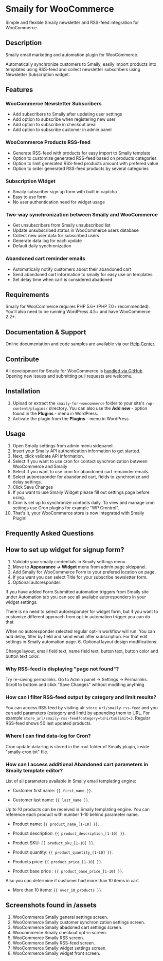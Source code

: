 # Smaily for WooCommerce

Simple and flexible Smaily newsletter and RSS-feed integration for WooCommerce.

## Description

Smaily email marketing and automation plugin for WooCommerce.

Automatically synchronize customers to Smaily, easily import products into templates using RSS-feed and collect newsletter subscribers using Newsletter Subscription widget.

## Features

### WooCommerce Newsletter Subscribers

- Add subscribers to Smaily after updating user settings
- Add option to subscribe when registering new user
- Add option to subscribe in checkout area
- Add option to subscribe customer in admin panel

### WooCommerce Products RSS-feed

- Generate RSS-feed with products for easy import to Smaily template
- Option to customize generated RSS-feed based on products categories
- Option to limit generated RSS-feed products amount with prefered value
- Option to order generated RSS-feed products by several categories

### Subscription Widget

- Smaily subscriber sign up form with built in captcha
- Easy to use form
- No user authentication need for widget usage

### Two-way synchronization between Smaily and WooCommerce

- Get unsubscribers from Smaily unsubscribed list
- Update unsubscribed status in WooCommerce users database
- Collect new user data for subscribed users
- Generate data log for each update
- Default daily synchronization

### Abandoned cart reminder emails

- Automatically notify customers about their abandoned cart
- Send abandoned cart information to smaily for easy use on templates
- Set delay time when cart is considered abadoned

## Requirements

Smaily for WooCommerce requires PHP 5.6+ (PHP 7.0+ recommended). You'll also need to be running WordPress 4.5+ and have WooCommerce 2.2+.

## Documentation & Support

Online documentation and code samples are available via our [Help Center](https://smaily.com/help/user-manuals/).

## Contribute

All development for Smaily for WooCommerce is [handled via GitHub](https://github.com/sendsmaily/smaily-woocommerce-plugin). Opening new issues and submitting pull requests are welcome.

## Installation

1. Upload or extract the `smaily-for-woocommerce` folder to your site's `/wp-content/plugins/` directory. You can also use the **Add new** - option found in the **Plugins** - menu in WordPress.
2. Activate the plugin from the **Plugins** - menu in WordPress.

## Usage

1. Open Smaily settings from admin menu sidepanel.
2. Insert your Smaily API authentication information to get started.
3. Next, click validate API information.
4. Select if you want to use cron for contact synchronization between WooCommerce and Smaily
5. Select if you want to use cron for abandoned cart remainder emails.
6. Select autoresponder for abandoned cart, fields to zynchronize and delay settings.
7. Click Save Changes
8. If you want to use Smaily Widget please fill out settings page before using.
9. Cron is set up to synchronize contacts daily. To view and manage cron settings use Cron plugins for example "WP Crontrol".
10. That's it, your WooCommerce store is now integrated with Smaily Plugin!

## Frequently Asked Questions

## How to set up widget for signup form?

1. Validate your smaily credentials in Smaily settings menu.
2. Move to **Appearance -> Widget** menu from admin page sidepanel.
3. Add Smaily for WooCommerce Form to your prefered location on page.
4. If you want you can select Title for your subscribe newsletter form.
5. Optional autoresponder:

If you have added Form Submitted automation triggers from Smaily site under Automation tab you can see all availabe autoresponders in your widget settings.

There is no need to select autoresponder for widget form, but if you want to customize different approach from opt-in automation trigger you can do that.

When no autoresponder selected regular opt-in workflow will run. You can add delay, filter by field and send email after subscription. For that edit settings in Smaily automation page.
6. Optional layout design modifications:

Change layout, email field text, name field text, button text, button color and button text color.

### Why RSS-feed is displaying "page not found"?

Try re-saving permalinks.
Go to Admin panel -> Settings -> Permalinks.
Scroll to bottom and click "Save Changes" without modifing anything

### How can I filter RSS-feed output by category and limit results?

You can access RSS feed by visiting ulr `store_url/smaily-rss-feed` and you can add parameters (category and limit) by appending them to URL. For example `store_url/smaily-rss-feed?category=tshirts&limit=3`. Regular RSS-feed shows 50 last updated products.

### Where I can find data-log for Cron?

Cron update data-log is stored in the root folder of Smaily plugin, inside "smaily-cron.txt" file.

### How can I access additional Abandoned cart parameters in Smaily template editor?

List of all parameters available in Smaily email templating engine:

- Customer first name: `{{ first_name }}`.

- Customer last name: `{{ last_name }}`.

Up to 10 products can be received in Smaily templating engine. You can reference each product with number 1-10 behind parameter name.

- Product name: `{{ product_name_[1-10] }}`.

- Product description: `{{ product_description_[1-10] }}`.

- Product SKU: `{{ product_sku_[1-10] }}`.

- Product quantity: `{{ product_quantity_[1-10] }}`.

- Products price: `{{ product_price_[1-10] }}`.

- Product base price : `{{ product_base_price_[1-10] }}`.

Also you can determine if customer had more than 10 items in cart

- More than 10 items: `{{ over_10_products }}`.

## Screenshots found in /assets

1. WooCommerce Smaily general settings screen.
2. WooCommerce Smaily customer synchronization settings screen.
3. WooCommerce Smaily abadoned cart settings screen.
4. Woocommerce Smaily checkout opt-in screen.
5. WooCommerce Smaily RSS screen.
6. WooCommerce Smaily RSS-feed screen.
7. WooCommerce Smaily widget settings screen.
8. WooCommerce Smaily widget front screen.
